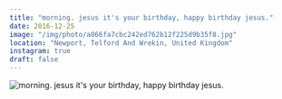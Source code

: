 ```yaml
---
title: "morning. jesus it's your birthday, happy birthday jesus."
date: 2016-12-25
image: "/img/photo/a866fa7cbc242ed762b12f225d9b35f8.jpg"
location: "Newport, Telford And Wrekin, United Kingdom"
instagram: true
draft: false
---
```


![morning. jesus it's your birthday, happy birthday jesus.](/img/photo/a866fa7cbc242ed762b12f225d9b35f8.jpg)
